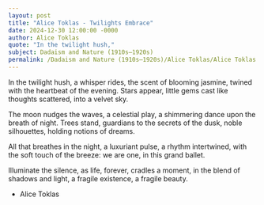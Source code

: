 ```yaml
---
layout: post
title: "Alice Toklas - Twilights Embrace"
date: 2024-12-30 12:00:00 -0000
author: Alice Toklas
quote: "In the twilight hush,"
subject: Dadaism and Nature (1910s–1920s)
permalink: /Dadaism and Nature (1910s–1920s)/Alice Toklas/Alice Toklas - Twilights Embrace
---
```


In the twilight hush,
a whisper rides,
the scent of blooming jasmine,
twined with the heartbeat
of the evening.
Stars appear,
little gems cast
like thoughts scattered,
into a velvet sky.

The moon nudges the waves,
a celestial play,
a shimmering dance
upon the breath of night.
Trees stand, guardians
to the secrets of the dusk,
noble silhouettes,
holding notions of dreams.

All that breathes
in the night,
a luxuriant pulse,
a rhythm intertwined,
with the soft touch
of the breeze:
we are one,
in this grand ballet.

Illuminate the silence,
as life, forever,
cradles a moment,
in the blend of shadows
and light,
a fragile existence,
a fragile beauty.

- Alice Toklas
